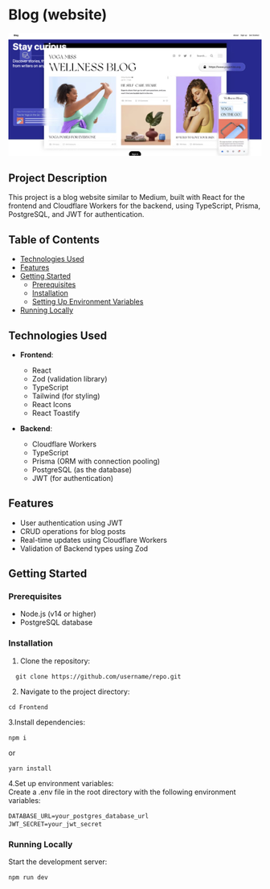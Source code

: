 # Blog (website)
<!-- :rocket: [Link to the website]: ["to be updated soon"] -->


![Main Page](images/mainpage.png)


## Project Description
This project is a blog website similar to Medium, built with React for the frontend and Cloudflare Workers for the backend, using TypeScript, Prisma, PostgreSQL, and JWT for authentication.

## Table of Contents

- [Technologies Used](##technologies-used)
- [Features](##features)
- [Getting Started](##getting-started)
  - [Prerequisites](###prerequisites)
  - [Installation](###installation)
  - [Setting Up Environment Variables](###setting-up-environment-variables)
- [Running Locally](###running-locally)
## Technologies Used

- **Frontend**:
  - React
  - Zod (validation library)
  - TypeScript
  - Tailwind (for styling)
  - React Icons
  - React Toastify

- **Backend**:
  - Cloudflare Workers
  - TypeScript
  - Prisma (ORM with connection pooling)
  - PostgreSQL (as the database)
  - JWT (for authentication)

## Features

- User authentication using JWT
- CRUD operations for blog posts
- Real-time updates using Cloudflare Workers
- Validation of Backend types using Zod

## Getting Started

### Prerequisites

- Node.js (v14 or higher)
- PostgreSQL database

### Installation

1. Clone the repository:
```
  git clone https://github.com/username/repo.git
```
2. Navigate to the project directory:
  ```
  cd Frontend
  ```
3.Install dependencies:
   ```
   npm i
   ```
or
   ```
  yarn install
   ```
4.Set up environment variables: <br />
Create a .env file in the root directory with the following environment variables: 
  ```
  DATABASE_URL=your_postgres_database_url
  JWT_SECRET=your_jwt_secret
  ```

### Running Locally

Start the development server:
  ```
  npm run dev
  ```

